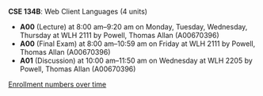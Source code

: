 **CSE 134B**: Web Client Languages (4 units)

- **A00** (Lecture) at 8:00 am–9:20 am on Monday, Tuesday, Wednesday, Thursday at WLH 2111 by Powell, Thomas Allan (A00670396)
- **A00** (Final Exam) at 8:00 am–10:59 am on Friday at WLH 2111 by Powell, Thomas Allan (A00670396)
- **A01** (Discussion) at 10:00 am–11:50 am on Wednesday at WLH 2205 by Powell, Thomas Allan (A00670396)

[Enrollment numbers over time](./CSE134B.tsv)
